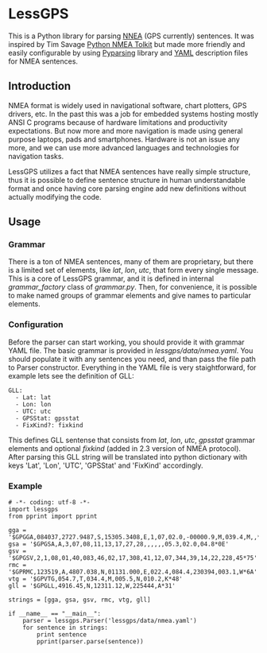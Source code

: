 LessGPS
=======

This is a Python library for parsing [NNEA][1] (GPS currently) sentences. It was inspired 
by Tim Savage [Python NMEA Tolkit][2] but made more friendly and easily configurable by using
[Pyparsing][3] library and [YAML][4] description files for NMEA sentences.

Introduction
------------

NMEA format is widely used in navigational software, chart plotters, GPS drivers, etc.
In the past this was a job for embedded systems hosting mostly ANSI C programs because
of hardware limitations and productivity expectations. But now more and more navigation
is made using general purpose laptops, pads and smartphones. Hardware is not an issue 
any more, and we can use more advanced languages and technologies for navigation tasks.

LessGPS utilizes a fact that NMEA sentences have really simple structure,
thus it is possible to define sentence structure in human understandable
format and once having core parsing engine add new definitions without
actually modifying the code.

Usage
-----

### Grammar ###

There is a ton of NMEA sentences, many of them are proprietary, but there is a limited
set of elements, like *lat*, *lon*, *utc*, that form every single message. This is a
core of LessGPS grammar, and it is defined in internal *grammar_factory* class of
*grammar.py*. Then, for convenience, it is possible to make named groups of grammar
elements and give names to particular elements.

### Configuration ###

Before the parser can start working, you should provide it with grammar YAML file.
The basic grammar is provided in *lessgps/data/nmea.yaml*. You should populate it 
with any sentences you need, and than pass the file path to Parser constructor.
Everything in the YAML file is very staightforward, for example lets see the
definition of GLL:

    GLL:
      - Lat: lat
      - Lon: lon
      - UTC: utc
      - GPSStat: gpsstat
      - FixKind?: fixkind

This defines GLL sentense that consists from *lat*, *lon*, *utc*, *gpsstat* grammar elements
and optional *fixkind* (added in 2.3 version of NMEA protocol). After parsing this GLL
string will be translated into python dictionary with keys 'Lat', 'Lon', 'UTC',
'GPSStat' and 'FixKind' accordingly.

### Example ###

    # -*- coding: utf-8 -*-
    import lessgps
    from pprint import pprint

    gga = '$GPGGA,084037,2727.9487,S,15305.3408,E,1,07,02.0,-00000.9,M,039.4,M,,*77'
    gsa = '$GPGSA,A,3,07,08,11,13,17,27,28,,,,,,05.3,02.0,04.8*0E'
    gsv = '$GPGSV,2,1,08,01,40,083,46,02,17,308,41,12,07,344,39,14,22,228,45*75'
    rmc = '$GPRMC,123519,A,4807.038,N,01131.000,E,022.4,084.4,230394,003.1,W*6A'
    vtg = '$GPVTG,054.7,T,034.4,M,005.5,N,010.2,K*48'
    gll = '$GPGLL,4916.45,N,12311.12,W,225444,A*31'

    strings = [gga, gsa, gsv, rmc, vtg, gll]

    if __name__ == "__main__":
        parser = lessgps.Parser('lessgps/data/nmea.yaml')
        for sentence in strings:
            print sentence
            pprint(parser.parse(sentence))

[1]: http://en.wikipedia.org/wiki/NMEA_0183     "NMEA Protocol"
[2]: http://code.google.com/p/python-gpsd       "Python NMEA Tolkit"
[3]: http://pyparsing.wikispaces.com            "PyParsing"
[4]: http://www.yaml.org                        "YAML"

